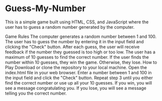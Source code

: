 # Guess-My-Number

This is a simple game built using HTML, CSS, and JavaScript where the user has to guess a random number generated by the computer.

Game Rules
The computer generates a random number between 1 and 100.
The user has to guess the number by entering it in the input field and clicking the "Check" button.
After each guess, the user will receive feedback if the number they guessed is too high or too low.
The user has a maximum of 10 guesses to find the correct number.
If the user finds the number within 10 guesses, they win the game. Otherwise, they lose.
How to Play
Download or clone the repository to your local machine.
Open the index.html file in your web browser.
Enter a number between 1 and 100 in the input field and click the "Check" button.
Repeat step 3 until you either find the correct number or use up all your 10 guesses.
If you win, you will see a message congratulating you. If you lose, you will see a message telling you the correct number.
